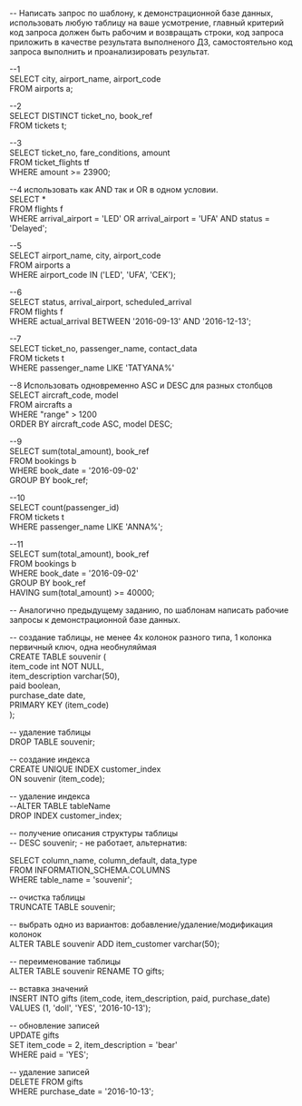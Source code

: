 -- Написать запрос по шаблону, к демонстрационной базе данных, использовать любую таблицу на ваше усмотрение, главный критерий код запроса должен быть рабочим и возвращать строки, код запроса приложить в качестве результата выполненого ДЗ, самостоятельно код запроса выполнить и проанализировать результат.  


--1  
SELECT city, airport_name, airport_code  
FROM airports a;  
 
--2  
SELECT DISTINCT ticket_no, book_ref  
FROM tickets t;  

--3  
SELECT ticket_no, fare_conditions, amount  
FROM ticket_flights tf  
WHERE amount >= 23900;  

--4 использовать как AND так и OR в одном условии.  
SELECT *  
FROM flights f  
WHERE arrival_airport  = 'LED' OR arrival_airport = 'UFA' AND status = 'Delayed';  

--5  
SELECT  airport_name, city, airport_code  
FROM airports a  
WHERE airport_code IN ('LED', 'UFA', 'CEK');  

--6  
SELECT status, arrival_airport, scheduled_arrival  
FROM flights f  
WHERE actual_arrival BETWEEN '2016-09-13' AND '2016-12-13';  

--7  
SELECT ticket_no, passenger_name, contact_data  
FROM tickets t  
WHERE passenger_name LIKE 'TATYANA%'  

--8 Использовать одновременно ASC и DESC для разных столбцов  
SELECT aircraft_code, model  
FROM aircrafts a  
WHERE "range" > 1200  
ORDER BY aircraft_code  ASC, model DESC;  

--9  
SELECT sum(total_amount), book_ref  
FROM bookings b  
WHERE book_date = '2016-09-02'  
GROUP BY book_ref;  

--10  
SELECT count(passenger_id)  
FROM tickets t  
WHERE passenger_name LIKE 'ANNA%';  

--11  
SELECT sum(total_amount), book_ref  
FROM bookings b  
WHERE book_date = '2016-09-02'  
GROUP BY book_ref   
HAVING sum(total_amount) >= 40000;  



-- Аналогично предыдущему заданию, по шаблонам написать рабочие запросы к демонстрационной базе данных.  

-- создание таблицы, не менее 4х колонок разного типа, 1 колонка первичный ключ, одна необнуляймая  
 CREATE TABLE souvenir (  
   item_code int NOT NULL,  
   item_description varchar(50),  
   paid boolean,  
   purchase_date date,  
   PRIMARY KEY (item_code)  
 );  

-- удаление таблицы  
DROP TABLE souvenir;  

-- создание индекса  
CREATE UNIQUE INDEX customer_index  
ON souvenir (item_code);   

-- удаление индекса  
--ALTER TABLE tableName  
DROP INDEX customer_index;  

-- получение описания структуры таблицы  
-- DESC souvenir;  - не работает, альтернатив:  

SELECT column_name, column_default, data_type  
FROM INFORMATION_SCHEMA.COLUMNS  
WHERE table_name = 'souvenir';  

-- очистка таблицы   
TRUNCATE TABLE souvenir;  

-- выбрать одно из вариантов: добавление/удаление/модификация колонок  
ALTER TABLE souvenir ADD item_customer varchar(50);  

-- переименование таблицы   
ALTER TABLE souvenir RENAME TO gifts;  

-- вставка значений  
INSERT INTO gifts (item_code, item_description, paid, purchase_date)  
VALUES (1, 'doll', 'YES', '2016-10-13');  

-- обновление записей  
UPDATE gifts  
SET item_code = 2, item_description = 'bear'  
WHERE paid = 'YES';  

-- удаление записей  
DELETE FROM gifts  
WHERE purchase_date = '2016-10-13';  
